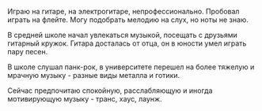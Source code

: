 Играю на гитаре, на электрогитаре, непрофессионально.
Пробовал играть на флейте.
Могу подобрать мелодию на слух, но ноты не знаю.

В средней школе начал увлекаться музыкой, посещать с друзьями гитарный кружок. Гитара досталась от отца, он в юности умел играть пару песен.

В школе слушал панк-рок, в университете перешел на более тяжелую и мрачную музыку - разные виды металла и готики.

Сейчас предпочитаю спокойную, расслабляющую и иногда мотивирующую музыку - транс, хаус, лаунж.